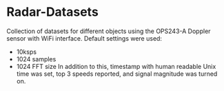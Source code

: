 # Radar-Datasets
Collection of datasets for different objects using the OPS243-A Doppler sensor with WiFi interface.
Default settings were used:
  - 10ksps
  - 1024 samples
  - 1024 FFT size
In addition to this, timestamp with human readable Unix time was set, top 3 speeds reported, and signal magnitude was turned on.
